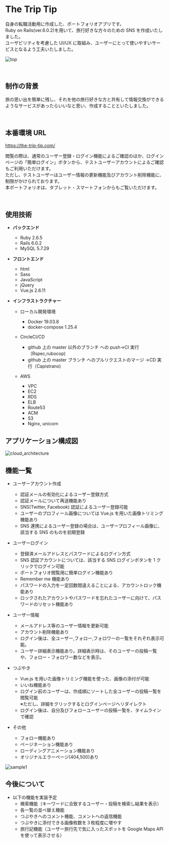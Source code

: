 # The Trip Tip

自身の転職活動用に作成した、ポートフォリオアプリです。<br>
Ruby on Rails(ver.6.0.2)を用いて、旅行好きな方々のための SNS を作成いたしました。<br>
ユーザビリティを考慮した UI/UX に取組み、ユーザーにとって使いやすいサービスとなるよう工夫いたしました。<br>

![top](https://user-images.githubusercontent.com/54778335/79400349-f0e1ce00-7fc0-11ea-9135-945c6dc9a590.png)

<br>

## 制作の背景

旅の思い出を簡単に残し、それを他の旅行好きな方と共有して情報交換ができるようなサービスがあったらいいなと思い、作成することといたしました。

<br>

## 本番環境 URL

https://the-trip-tip.com/<br>

閲覧の際は、通常のユーザー登録・ログイン機能によるご確認のほか、ログインページの「簡単ログイン」ボタンから、テストユーザーアカウントによるご確認もご利用いただけます。<br>
ただし、テストユーザーはユーザー情報の更新機能及びアカウント削除機能に、制限がかけられております。<br>
本ポートフォリオは、タブレット・スマートフォンからもご覧いただけます。

<br>

## 使用技術

- **バックエンド**

  - Ruby 2.6.5
  - Rails 6.0.2
  - MySQL 5.7.29

- **フロントエンド**

  - html
  - Sass
  - JavaScript
  - jQuery
  - Vue.js 2.6.11

- **インフラストラクチャー**

  - ローカル開発環境

    - Docker 19.03.8
    - docker-compose 1.25.4

  - CircleCI/CD

    - github 上の master 以外のブランチ への push→CI 実行（Rspec,rubocop)
    - github 上の master ブランチ へのプルリクエストのマージ →CD 実行（Capistrano)

  - AWS
    - VPC
    - EC2
    - RDS
    - ELB
    - Route53
    - ACM
    - S3
    - Nginx, unicorn

## アプリケーション構成図

![cloud_architecture](https://user-images.githubusercontent.com/54778335/79449702-ae4ede80-801e-11ea-8ce2-6fdfb8ee39f7.png)

## 機能一覧

- ユーザーアカウント作成

  - 認証メールの有効化によるユーザー登録方式
  - 認証メールについて再送機能あり
  - SNS(Twitter, Facebook) 認証によるユーザー登録可能
  - ユーザーのプロフィール画像については Vue.js を用いた画像トリミング機能あり
  - SNS 連携によるユーザー登録の場合は、ユーザープロフィール画像に、該当する SNS のものを初期登録

- ユーザーログイン

  - 登録済メールアドレスとパスワードによるログイン方式
  - SNS 認証アカウントについては、該当する SNS ログインボタンを 1 クリックでログイン可能
  - ポートフォリオ閲覧用に簡単ログイン機能あり
  - Remember me 機能あり
  - パスワードの入力を一定回数間違えることによる、アカウントロック機能あり
  - ロックされたアカウントやパスワードを忘れたユーザーに向けて、パスワードのリセット機能あり

- ユーザー情報

  - メールアドレス等のユーザー情報を更新可能
  - アカウント削除機能あり
  - ログイン後は、全ユーザー,フォロー,フォロワーの一覧をそれぞれ表示可能。
  - ユーザー詳細表示機能あり。詳細表示時は、そのユーザーの投稿一覧や、フォロー・フォロワー数などを表示。

- つぶやき

  - Vue.js を用いた画像トリミング機能を使った、画像の添付が可能
  - いいね機能あり
  - ログイン前のユーザーは、作成順にソートした全ユーザーの投稿一覧を閲覧可能<br>
    ※ただし、詳細をクリックするとログインページへリダイレクト
  - ログイン後は、自分及びフォローユーザーの投稿一覧を、タイムラインで確認

- その他

  - フォロー機能あり
  - ページネーション機能あり
  - ローディングアニメーション機能あり
  - オリジナルエラーページ(404,500)あり

![sample1](https://user-images.githubusercontent.com/54778335/79452615-5cf51e00-8023-11ea-821e-07ad7b115f17.jpg)

## 今後について

- 以下の機能を実装予定
  - 検索機能（キーワードに合致するユーザー・投稿を検索し結果を表示）
  - 各一覧の並べ替え機能
  - つぶやきへのコメント機能、コメントへの返信機能
  - つぶやきに添付できる画像枚数を３枚程度に増やす
  - 旅行記機能（ユーザー旅行先で気に入ったスポットを Google Maps API を使って表示させる）
